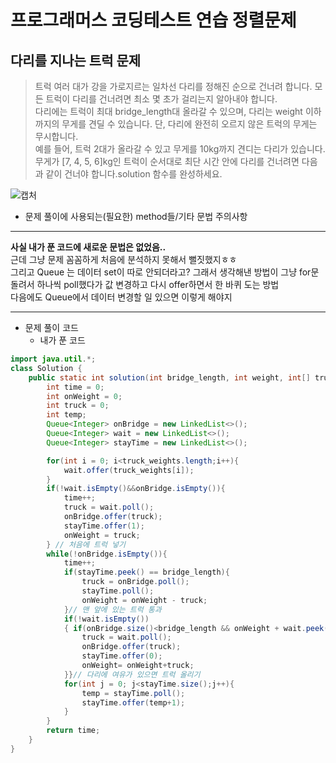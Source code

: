# 프로그래머스 코딩테스트 연습 정렬문제 

## 다리를 지나는 트럭 문제 
> 트럭 여러 대가 강을 가로지르는 일차선 다리를 정해진 순으로 건너려 합니다. 모든 트럭이 다리를 건너려면 최소 몇 초가 걸리는지 알아내야 합니다.                
> 다리에는 트럭이 최대 bridge_length대 올라갈 수 있으며, 다리는 weight 이하까지의 무게를 견딜 수 있습니다. 단, 다리에 완전히 오르지 않은 트럭의 무게는 무시합니다.                 
>예를 들어, 트럭 2대가 올라갈 수 있고 무게를 10kg까지 견디는 다리가 있습니다. 무게가 [7, 4, 5, 6]kg인 트럭이 순서대로 최단 시간 안에 다리를 건너려면 다음과 같이 건너야 합니다.solution 함수를 완성하세요.       

![캡처](https://user-images.githubusercontent.com/84822464/124137681-df4eee00-dac0-11eb-8f9c-3ad73424881b.PNG)

* 문제 풀이에 사용되는(필요한) method들/기타 문법 주의사항
*******************************
**사실 내가 푼 코드에 새로운 문법은 없었음..**           
근데 그냥 문제 꼼꼼하게 처음에 분석하지 못해서 뻘짓했지ㅎㅎ                
그리고 Queue 는 데이터 set이 따로 안되더라고? 그래서 생각해낸 방법이 그냥 for문 돌려서 하나씩 poll했다가 값 변경하고 다시 offer하면서 한 바퀴 도는 방법            
다음에도 Queue에서 데이터 변경할 일 있으면 이렇게 해야지             



  

************************************


* 문제 풀이 코드        
  - 내가 푼 코드 
```java
import java.util.*;
class Solution {
    public static int solution(int bridge_length, int weight, int[] truck_weights) {
        int time = 0;
        int onWeight = 0;
        int truck = 0;
        int temp;
        Queue<Integer> onBridge = new LinkedList<>();
        Queue<Integer> wait = new LinkedList<>();
        Queue<Integer> stayTime = new LinkedList<>();

        for(int i = 0; i<truck_weights.length;i++){
            wait.offer(truck_weights[i]);
        }
        if(!wait.isEmpty()&&onBridge.isEmpty()){
            time++;
            truck = wait.poll();
            onBridge.offer(truck);
            stayTime.offer(1);
            onWeight = truck;
        } // 처음에 트럭 넣기
        while(!onBridge.isEmpty()){
            time++;
            if(stayTime.peek() == bridge_length){
                truck = onBridge.poll();
                stayTime.poll();
                onWeight = onWeight - truck;
            }// 맨 앞에 있는 트럭 통과
            if(!wait.isEmpty())
            { if(onBridge.size()<bridge_length && onWeight + wait.peek() <=weight){
                truck = wait.poll();
                onBridge.offer(truck);
                stayTime.offer(0);
                onWeight= onWeight+truck;
            }}// 다리에 여유가 있으면 트럭 올리기
            for(int j = 0; j<stayTime.size();j++){
                temp = stayTime.poll();
                stayTime.offer(temp+1);
            }
        }
        return time;
    }
}
```
